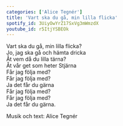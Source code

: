 ```yaml
--- 
categories: ['Alice Tegnér'] 
title: 'Vart ska du gå, min lilla flicka' 
spotify_id: 3UiyOwYrZ17SxVg3mWmzdX
youtube_id: r5ItjYSBEOk
---  
```


Vart ska du gå, min lilla flicka?  
Jo, jag ska gå och hämta dricka  
Åt vem då du lilla tärna?  
Åt vår get som heter Stjärna  
Får jag följa med?  
Får jag följa med?  
Ja det får du gärna  
Får jag följa med?  
Får jag följa med?  
Ja det får du gärna.


Musik och text: Alice Tegnér
